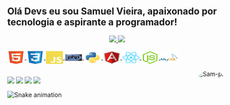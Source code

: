 ## Olá Devs eu sou Samuel Vieira, apaixonado por tecnologia e aspirante a programador! 
<div align="center">
  <a href="https://github.com/eusamuelvieira">
  <img height="180em" src="https://github-readme-stats.vercel.app/api?username=eusamuelvieira&show_icons=true&theme=dracula&include_all_commits=true&count_private=true"/>
  <img height="180em" src="https://github-readme-stats.vercel.app/api/top-langs/?username=eusamuelvieira&layout=compact&langs_count=7&theme=dracula"/>
</div>
  
<div style="display: inline_block"><br>
  <img align="center" alt="Sam-HTML" height="30" width="40" src="https://raw.githubusercontent.com/devicons/devicon/master/icons/html5/html5-original.svg">
  <img align="center" alt="Sam-CSS" height="30" width="40" src="https://raw.githubusercontent.com/devicons/devicon/master/icons/css3/css3-original.svg">
  <img align="center" alt="Sam-Js" height="30" width="40" src="https://raw.githubusercontent.com/devicons/devicon/master/icons/javascript/javascript-plain.svg">
  <img align="center" alt="Sam-Php" height="30" width="40" src="https://github.com/devicons/devicon/blob/master/icons/php/php-original.svg">
  <img align="center" alt="Sam-Python" height="30" width="40" src="https://raw.githubusercontent.com/devicons/devicon/master/icons/python/python-original.svg">
  <img align="center" alt="Sam-AngularJs" height="30" width="40" src="https://github.com/devicons/devicon/blob/master/icons/angularjs/angularjs-original.svg">
  <img align="center" alt="Sam-React" height="30" width="40" src="https://raw.githubusercontent.com/devicons/devicon/master/icons/react/react-original.svg">
  <img align="center" alt="Sam-NodeJs" height="30" width="40" src="https://github.com/devicons/devicon/blob/master/icons/nodejs/nodejs-original.svg">
  <img align="center" alt="Sam-Mysql" height="30" width="40" src="https://github.com/devicons/devicon/blob/master/icons/mysql/mysql-original-wordmark.svg">
  
  <img align="right" alt="Sam-pic" height="150" style="border-radius:50px;" 
       src="https://cdn.discordapp.com/attachments/937167120905666611/976614099863613490/WhatsApp_Image_2022-05-18_at_17.45.13.jpeg">
</div>
  
  ##
 
<div> 
  <a href="https://www.youtube.com/channel/UCnoAhXP-0H_rV4OtzD0q_Zw" target="_blank"><img src="https://img.shields.io/badge/YouTube-FF0000?style=for-the-badge&logo=youtube&logoColor=white" target="_blank"></a>
  <a href="https://instagram.com/eu_samuelvieira" target="_blank"><img src="https://img.shields.io/badge/-Instagram-%23E4405F?style=for-the-badge&logo=instagram&logoColor=white" target="_blank"></a>
  <a href = "mailto:eusamuelvieiraa@gmail.com"><img src="https://img.shields.io/badge/-Gmail-%23333?style=for-the-badge&logo=gmail&logoColor=white" target="_blank"></a>
  <a href="https://www.linkedin.com/in/eusamuelvieira/" target="_blank"><img src="https://img.shields.io/badge/-LinkedIn-%230077B5?style=for-the-badge&logo=linkedin&logoColor=white" target="_blank"></a> 
 
![Snake animation](https://github.com/eusamuelvieira/eusamuelvieira/blob/output/github-contribution-grid-snake.svg)
  
</div>
